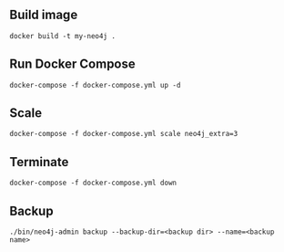 ## Build image
```
docker build -t my-neo4j .
```

## Run Docker Compose
```
docker-compose -f docker-compose.yml up -d
```

## Scale
```
docker-compose -f docker-compose.yml scale neo4j_extra=3
```

## Terminate
```
docker-compose -f docker-compose.yml down
```

## Backup
```
./bin/neo4j-admin backup --backup-dir=<backup dir> --name=<backup name>
```